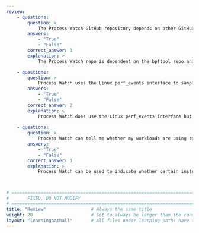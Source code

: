 ```yaml
---
review:
    - questions:
        question: >
            The Process Watch GitHub repository depends on other GitHub repositories
        answers:
            - "True"
            - "False"
        correct_answer: 1                    
        explanation: >
            The Process Watch repo is dependent on the bpftool repo and the Capstone repo. Follow the correct instructions to clone, including using the --recursive argument.

    - questions:
        question: >
            Process Watch uses the Linux perf_events interface to sample branch predictions
        answers:
            - "True"
            - "False"
        correct_answer: 2                   
        explanation: >
            Process Watch does use the Linux perf_events interface but it is for sampling retired instructions
               
    - questions:
        question: >
            Process Watch can tell me whether my workloads are using specific instructions / features
        answers:
            - "True"
            - "False"
        correct_answer: 1          
        explanation: >
            Process Watch can be used to indicate whether certain instructions or features/groups of instructions are being retired.



# ================================================================================
#       FIXED, DO NOT MODIFY
# ================================================================================
title: "Review"                 # Always the same title
weight: 20                      # Set to always be larger than the content in this path
layout: "learningpathall"       # All files under learning paths have this same wrapper
---
```

